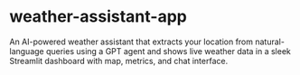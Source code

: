 # weather-assistant-app
An AI-powered weather assistant that extracts your location from natural-language queries using a GPT agent and shows live weather data in a sleek Streamlit dashboard with map, metrics, and chat interface.
